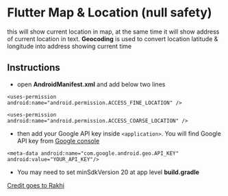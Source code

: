 # Flutter Map & Location (null safety)
this will show current location in map, at the same time it will show address of current location in text. **Geocoding** is used to convert location latitude & longitude into address
showing current time

## Instructions

- open **AndroidManifest.xml** and add below two lines

`<uses-permission android:name="android.permission.ACCESS_FINE_LOCATION" />`

`<uses-permission android:name="android.permission.ACCESS_COARSE_LOCATION" />`
    
- then add your Google API key inside `<application>`. You will find Google API key from [Google console](https://console.cloud.google.com/apis/credentials)

`<meta-data android:name="com.google.android.geo.API_KEY" android:value="YOUR_API_KEY"/>`
    
- You may need to set minSdkVersion 20 at app level **build.gradle**
 
 
 [Credit goes to Rakhi](https://medium.com/flutterdevs/location-in-flutter-27ca6fa1126c)

